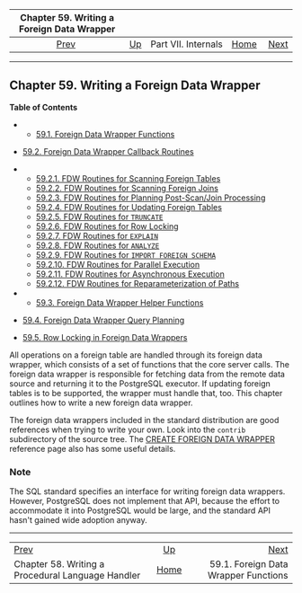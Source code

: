 

|                  Chapter 59. Writing a Foreign Data Wrapper                 |                                            |                     |                                                       |                                                                    |
| :-------------------------------------------------------------------------: | :----------------------------------------- | :-----------------: | ----------------------------------------------------: | -----------------------------------------------------------------: |
| [Prev](plhandler.html "Chapter 58. Writing a Procedural Language Handler")  | [Up](internals.html "Part VII. Internals") | Part VII. Internals | [Home](index.html "PostgreSQL 17devel Documentation") |  [Next](fdw-functions.html "59.1. Foreign Data Wrapper Functions") |

***

## Chapter 59. Writing a Foreign Data Wrapper

**Table of Contents**

  * *   [59.1. Foreign Data Wrapper Functions](fdw-functions.html)
  * [59.2. Foreign Data Wrapper Callback Routines](fdw-callbacks.html)

    

  * *   [59.2.1. FDW Routines for Scanning Foreign Tables](fdw-callbacks.html#FDW-CALLBACKS-SCAN)
    * [59.2.2. FDW Routines for Scanning Foreign Joins](fdw-callbacks.html#FDW-CALLBACKS-JOIN-SCAN)
    * [59.2.3. FDW Routines for Planning Post-Scan/Join Processing](fdw-callbacks.html#FDW-CALLBACKS-UPPER-PLANNING)
    * [59.2.4. FDW Routines for Updating Foreign Tables](fdw-callbacks.html#FDW-CALLBACKS-UPDATE)
    * [59.2.5. FDW Routines for `TRUNCATE`](fdw-callbacks.html#FDW-CALLBACKS-TRUNCATE)
    * [59.2.6. FDW Routines for Row Locking](fdw-callbacks.html#FDW-CALLBACKS-ROW-LOCKING)
    * [59.2.7. FDW Routines for `EXPLAIN`](fdw-callbacks.html#FDW-CALLBACKS-EXPLAIN)
    * [59.2.8. FDW Routines for `ANALYZE`](fdw-callbacks.html#FDW-CALLBACKS-ANALYZE)
    * [59.2.9. FDW Routines for `IMPORT FOREIGN SCHEMA`](fdw-callbacks.html#FDW-CALLBACKS-IMPORT)
    * [59.2.10. FDW Routines for Parallel Execution](fdw-callbacks.html#FDW-CALLBACKS-PARALLEL)
    * [59.2.11. FDW Routines for Asynchronous Execution](fdw-callbacks.html#FDW-CALLBACKS-ASYNC)
    * [59.2.12. FDW Routines for Reparameterization of Paths](fdw-callbacks.html#FDW-CALLBACKS-REPARAMETERIZE-PATHS)

  * *   [59.3. Foreign Data Wrapper Helper Functions](fdw-helpers.html)
  * [59.4. Foreign Data Wrapper Query Planning](fdw-planning.html)
  * [59.5. Row Locking in Foreign Data Wrappers](fdw-row-locking.html)

All operations on a foreign table are handled through its foreign data wrapper, which consists of a set of functions that the core server calls. The foreign data wrapper is responsible for fetching data from the remote data source and returning it to the PostgreSQL executor. If updating foreign tables is to be supported, the wrapper must handle that, too. This chapter outlines how to write a new foreign data wrapper.

The foreign data wrappers included in the standard distribution are good references when trying to write your own. Look into the `contrib` subdirectory of the source tree. The [CREATE FOREIGN DATA WRAPPER](sql-createforeigndatawrapper.html "CREATE FOREIGN DATA WRAPPER") reference page also has some useful details.

### Note

The SQL standard specifies an interface for writing foreign data wrappers. However, PostgreSQL does not implement that API, because the effort to accommodate it into PostgreSQL would be large, and the standard API hasn't gained wide adoption anyway.

***

|                                                                             |                                                       |                                                                    |
| :-------------------------------------------------------------------------- | :---------------------------------------------------: | -----------------------------------------------------------------: |
| [Prev](plhandler.html "Chapter 58. Writing a Procedural Language Handler")  |       [Up](internals.html "Part VII. Internals")      |  [Next](fdw-functions.html "59.1. Foreign Data Wrapper Functions") |
| Chapter 58. Writing a Procedural Language Handler                           | [Home](index.html "PostgreSQL 17devel Documentation") |                               59.1. Foreign Data Wrapper Functions |
